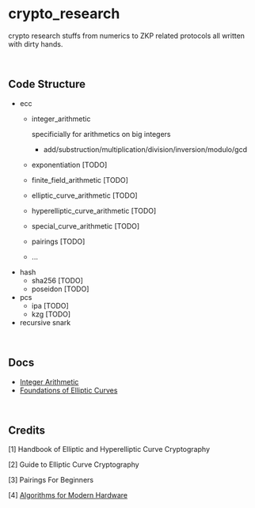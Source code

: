 # crypto_research

crypto research stuffs from numerics to ZKP related protocols all written with dirty hands.

<br />

## Code Structure
- ecc 
    - integer_arithmetic

        specificially for arithmetics on big integers

        - add/substruction/multiplication/division/inversion/modulo/gcd

    - exponentiation [TODO]
    - finite_field_arithmetic  [TODO]
    - elliptic_curve_arithmetic [TODO]
    - hyperelliptic_curve_arithmetic [TODO] 
    - special_curve_arithmetic [TODO]
    - pairings [TODO]
    - ...
- hash
    - sha256 [TODO]
    - poseidon [TODO]
- pcs
    - ipa [TODO]
    - kzg [TODO]
- recursive snark

<br />

## Docs

- [Integer Arithmetic](https://hackmd.io/@70xfCGp1QViTYYJh3AMrQg/rkF-5hHwT)
- [Foundations of Elliptic Curves
](https://hackmd.io/@70xfCGp1QViTYYJh3AMrQg/HJ7rcsY4a)

<br />

## Credits
[1] Handbook of Elliptic and Hyperelliptic Curve Cryptography

[2] Guide to Elliptic Curve Cryptography

[3] Pairings For Beginners

[4] [Algorithms for Modern Hardware](https://en.algorithmica.org/hpc/)